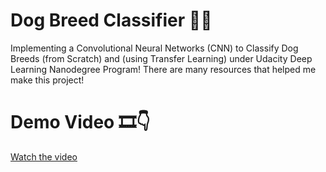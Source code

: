 # Dog Breed Classifier 🐶🦮
Implementing a Convolutional Neural Networks (CNN) to Classify Dog Breeds (from Scratch) and (using Transfer Learning) under Udacity Deep Learning Nanodegree Program!
There are many resources that helped me make this project!
# Demo Video 🎞👇
[Watch the video](https://www.youtube.com/watch?v=b9XRsFdiUqU)
